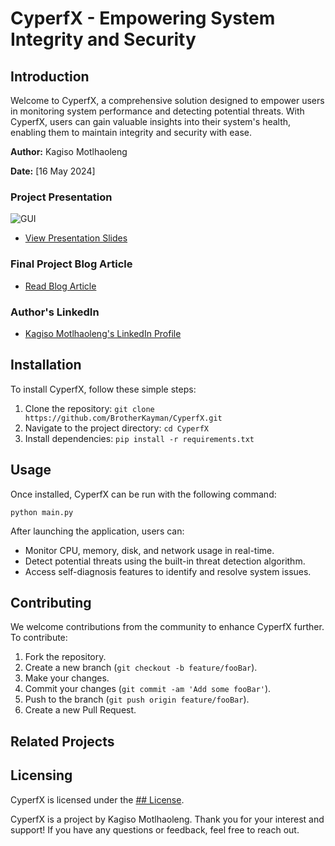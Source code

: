 # CyperfX - Empowering System Integrity and Security

## Introduction

Welcome to CyperfX, a comprehensive solution designed to empower users in monitoring system performance and detecting potential threats. With CyperfX, users can gain valuable insights into their system's health, enabling them to maintain integrity and security with ease.

**Author:** Kagiso Motlhaoleng

**Date:** [16 May 2024]

### Project Presentation
![GUI](/CyperfX.png)

- [View Presentation Slides](https://docs.google.com/presentation/d/14nVpC4UVE0jMFtQEHzXDpbqhgvn2BWD4hFFSx-BPy1Y/edit?usp=sharing )

### Final Project Blog Article
- [Read Blog Article](https://medium.com/@brotherkaymanmotlhaolengii/cyperfx-empowering-system-integrity-and-security-f61a7aa042b2)

### Author's LinkedIn
- [Kagiso Motlhaoleng's LinkedIn Profile](Kagiso_Motlhaoleng)

## Installation

To install CyperfX, follow these simple steps:
1. Clone the repository: `git clone https://github.com/BrotherKayman/CyperfX.git`
2. Navigate to the project directory: `cd CyperfX`
3. Install dependencies: `pip install -r requirements.txt`

## Usage

Once installed, CyperfX can be run with the following command:
```
python main.py
```

After launching the application, users can:
- Monitor CPU, memory, disk, and network usage in real-time.
- Detect potential threats using the built-in threat detection algorithm.
- Access self-diagnosis features to identify and resolve system issues.

## Contributing

We welcome contributions from the community to enhance CyperfX further. To contribute:
1. Fork the repository.
2. Create a new branch (`git checkout -b feature/fooBar`).
3. Make your changes.
4. Commit your changes (`git commit -am 'Add some fooBar'`).
5. Push to the branch (`git push origin feature/fooBar`).
6. Create a new Pull Request.

## Related Projects

## Licensing

CyperfX is licensed under the [## License](N/A). 


CyperfX is a project by Kagiso Motlhaoleng. Thank you for your interest and support! If you have any questions or feedback, feel free to reach out.

